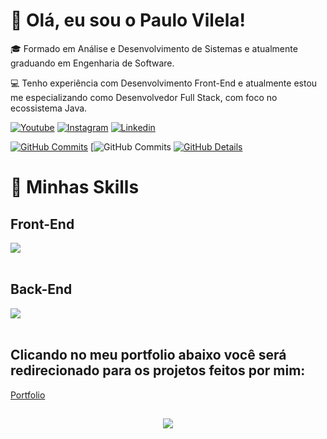 ###

<h1>👋 Olá, eu sou o Paulo Vilela! </h1>

<p>🎓 Formado em Análise e Desenvolvimento de Sistemas e atualmente graduando em Engenharia de Software. </p>

<p>💻 Tenho experiência com Desenvolvimento Front-End e atualmente estou me especializando como Desenvolvedor Full Stack, com foco no ecossistema Java.</p>




[![Youtube](https://img.shields.io/badge/YouTube-FF0000?style=for-the-badge&logo=youtube&logoColor=white)](https://www.youtube.com/channel/UC6tbdya3tYCKAWYHDg3mumA)
[![Instagram](https://img.shields.io/badge/Instagram-E4405F?style=for-the-badge&logo=instagram&logoColor=white)](https://www.instagram.com/paulo.__.vilela1/)
[![Linkedin](https://img.shields.io/badge/LinkedIn-0077B5?style=for-the-badge&logo=linkedin&logoColor=white)](https://www.linkedin.com/in/paulo-vilela-18126922b/)


 [![GitHub Commits](http://github-profile-summary-cards.vercel.app/api/cards/productive-time?username=dev-vilela&theme=dracula&utcOffset=-3)](https://github.com/vn7n24fzkq/github-profile-summary-cards) [![GitHub Commits](http://github-profile-summary-cards.vercel.app/api/cards/repos-per-language?username=dev-vilela&theme=dracula&utcOffset=-3)
 [![GitHub Details](http://github-profile-summary-cards.vercel.app/api/cards/profile-details?username=dev-vilela&theme=dracula)](https://github.com/vn7n24fzkq/github-profile-summary-cards)  
 

 


<h1>🚀 Minhas Skills</h1>

<h2>Front-End </h2>
 <div  >
<a href="https://skillicons.dev"   >
  <img src="https://skillicons.dev/icons?i=git,vscode,javascript,jquery,css,html,tailwind,sass,react,figma,notion,github,bootstrap" />
</a>
  <br />

  </div> <br/>

 <h2>Back-End </h2>
 <div >
<a href="https://skillicons.dev"   >
  <img src="https://skillicons.dev/icons?i=java,spring,nodejs,postman,mysql,firebase" />
</a>
  <br />

  </div> <br/>


## Clicando no meu portfolio  abaixo você será redirecionado para os projetos feitos por mim:

<a href="https://paulovilela.netlify.app/" target="_blank" >Portfolio</a><br/>
 
  
  
 
##
   <div align="center" >
     <img src="https://github-profile-trophy.vercel.app/?username=dev-vilela&row=1&column=6&theme=dracula&margin-w=15&margin-h=15"/>
  </div>

